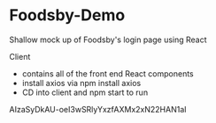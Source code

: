 # Foodsby-Demo
Shallow mock up of Foodsby's login page using React

Client
- contains all of the front end React components
- install axios via npm install axios
- CD into client and npm start to run


AIzaSyDkAU-oeI3wSRlyYxzfAXMx2xN22HAN1aI